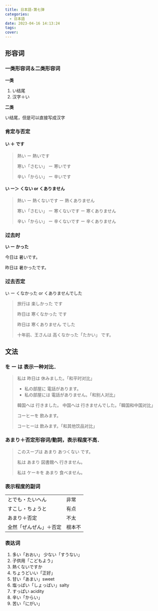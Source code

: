 ```yaml
---
title: 日本語-第七弹
categories:
  - 日本語
date: 2023-04-16 14:13:24
tags:
cover:
---
```


## 形容词

### 一类形容词＆二类形容词

**一类**

1. い结尾
2. 汉字＋い

**二类**

い结尾，但是可以直接写成汉字

### 肯定与否定

#### い ＋ です

> 熱い ー 熱いです
>
> 寒い「さむい」 ー 寒いです
>
> 辛い「からい」 ー 辛いです

#### い ー＞ くない or くありません

> 熱い ー 熱くないです ー 熱くありません
>
> 寒い「さむい」 ー 寒くないです ー 寒くありません
>
> 辛い「からい」 ー 辛くないです ー 辛くありません

### 过去时

**い ー かった**

今日は 暑いです。

昨日は 暑かったです。

### 过去否定

い ー くなかった or くありませんでした

> 旅行は 楽しかった です
>
> 昨日は 寒くなかった です
>
> 昨日は 寒くありません でした
>
> 十年前、王さんは 高くなかった「たかい」 です。

## 文法

### を ー は 表示一种对比．

> 私は 昨日は 休みました。「和平时对比」
>
> - 私の部屋に 電話があります。
> - 私の部屋には 電話がありません。「和别人对比」
>
> 韓国へは 行きました。 中国へは 行きませんでした。「韓国和中国对比」
>
> コーヒーを 飲みます。
>
> コーヒーは 飲みます。「和其他饮品对比」

### あまり＋否定形容词/動詞，表示程度不高．

> このスープは あまり あつくない です。
>
> 私は あまり 図書館へ 行きません。
>
> 私は ケーキを あまり 食べません。

### 表示程度的副词

|                        |        |
| ---------------------- | ------ |
| とでも・たいへん       | 非常   |
| すこし・ちょうと       | 有点   |
| あまり＋否定           | 不太   |
| 全然「ぜんぜん」＋否定 | 根本不 |

### 表达词

1. 多い「おおい」 少ない「すうない」
2. 子供用「こどもよう」
3. 熱くないですか
4. ちょうどいい「正好」
5. 甘い「あまい」sweet
6. 塩っぱい「しょっばい」salty
7. すっぱい acidity
8. 辛い「からい」
9. 苦い「にがい」
